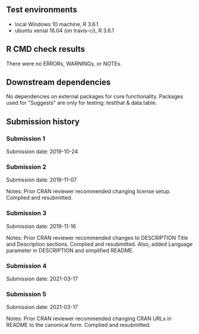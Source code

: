 ## Test environments
* local Windows 10 machine, R 3.6.1
* ubuntu xenial 16.04 (on travis-ci), R 3.6.1

## R CMD check results
There were no ERRORs, WARNINGs, or NOTEs. 

## Downstream dependencies
No dependencies on external packages for core functionality. Packages used for "Suggests" are only for testing: testthat & data.table.

## Submission history

### Submission 1
Submission date: 2019-10-24

### Submission 2
Submission date: 2019-11-07

Notes: Prior CRAN reviewer recommended changing license setup. Complied and resubmitted.

### Submission 3
Submission date: 2019-11-16

Notes: Prior CRAN reviewer recommended changes to DESCRIPTION Title and Description sections.
Complied and resubmitted. Also, added Language parameter in DESCRIPTION and simplified README.

### Submission 4
Submission date: 2021-03-17

### Submission 5
Submission date: 2021-03-17

Notes: Prior CRAN reviewer recommended changing CRAN URLs in README to the canonical form. Complied and resubmitted.
